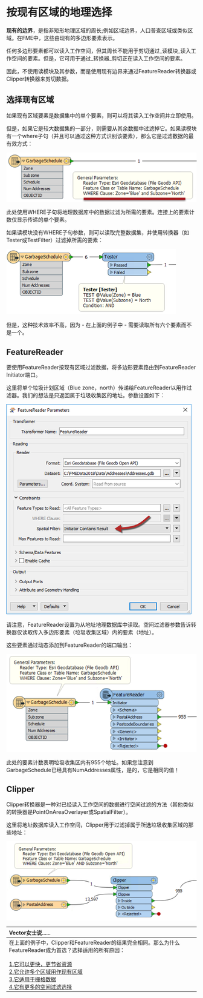 # 按现有区域的地理选择

**现有的边界**，是指非矩形地理区域的周长;例如区域边界，人口普查区域或类似区域。在FME中，这些由现有的多边形要素表示。

任何多边形要素都可以读入工作空间，但其周长不能用于剪切通过_读模块_读入工作空间的要素。但是，它可用于通过_转换器_剪切正在读入工作空间的要素。

因此，不使用读模块及其参数，而是使用现有边界来通过FeatureReader转换器或Clipper转换器来剪切数据。

## 选择现有区域

如果现有区域要素是数据集中的单个要素，则可以将其读入工作空间并立即使用。

但是，如果它是较大数据集的一部分，则需要从其余数据中过滤掉它。如果读模块有一个where子句（并且可以通过这种方式识别该要素），那么它是过滤数据的最有效方式：

[![](../../.gitbook/assets/img5.023.readerwhereclause.png)](https://github.com/xuhengxx/FMETraining-1/tree/f1cdae5373cf9425ee2d148732792713c9043d44/ServerAuthoring5SelfServeParameters/Images/Img5.023.ReaderWhereClause.png)

此处使用WHERE子句将地理数据库中的数据过滤为所需的要素。连接上的要素计数仅显示传递的单个要素。

如果读模块没有WHERE子句参数，则可以读取完整数据集，并使用转换器（如Tester或TestFilter）过滤掉所需的要素：

[![](../../.gitbook/assets/img5.024.testernotwhereclause.png)](https://github.com/xuhengxx/FMETraining-1/tree/f1cdae5373cf9425ee2d148732792713c9043d44/ServerAuthoring5SelfServeParameters/Images/Img5.024.TesterNotWhereClause.png)

但是，这种技术效率不高，因为 - 在上面的例子中 - 需要读取所有六个要素而不是一个。

## FeatureReader

要使用FeatureReader按现有区域过滤数据，将多边形要素路由到FeatureReader Initiator端口。

这里将单个垃圾计划区域（Blue zone，north）传递给FeatureReader以用作过滤器。我们的想法是只返回属于垃圾收集区的地址。参数设置如下：

[![](../../.gitbook/assets/img5.025.featurereaderparameters.png)](https://github.com/xuhengxx/FMETraining-1/tree/f1cdae5373cf9425ee2d148732792713c9043d44/ServerAuthoring5SelfServeParameters/Images/Img5.025.FeatureReaderParameters.png)

请注意，FeatureReader设置为从地址地理数据库中读取。空间过滤器参数告诉转换器仅读取传入多边形要素（垃圾收集区域）内的要素（地址）。

这些要素通过动态添加到FeatureReader的端口输出：

[![](../../.gitbook/assets/img5.026.featurereaderoutput.png)](https://github.com/xuhengxx/FMETraining-1/tree/f1cdae5373cf9425ee2d148732792713c9043d44/ServerAuthoring5SelfServeParameters/Images/Img5.026.FeatureReaderOutput.png)

此处的要素计数表明垃圾收集区内有955个地址。如果您注意到GarbageSchedule已经具有NumAddresses属性，是的，它是相同的值！

## Clipper

Clipper转换器是一种对已经读入工作空间的数据进行空间过滤的方法（其他类似的转换器是PointOnAreaOverlayer或SpatialFilter）。

这里将地址数据库读入工作空间，Clipper用于过滤掉属于所选垃圾收集区域的那些地址：

[![](../../.gitbook/assets/img5.027.clipperclippingaddresses.png)](https://github.com/xuhengxx/FMETraining-1/tree/f1cdae5373cf9425ee2d148732792713c9043d44/ServerAuthoring5SelfServeParameters/Images/Img5.027.ClipperClippingAddresses.png)

|  Vector女士说...... |
| :--- |
|  在上面的例子中，Clipper和FeatureReader的结果完全相同。那么为什么FeatureReader成为首选？选择适用的所有原因：  <br> <br>[1.它可以更快，更节省资源](http://52.73.3.37/fmedatastreaming/Manual/QAResponse2017.fmw?chapter=23&question=1&answer=1&DestDataset_TEXTLINE=C%3A%5CFMEOutput%5CQAResponse.html)  <br>[2.它允许多个区域用作现有区域](http://52.73.3.37/fmedatastreaming/Manual/QAResponse2017.fmw?chapter=23&question=1&answer=2&DestDataset_TEXTLINE=C%3A%5CFMEOutput%5CQAResponse.html) <br> [3.它适用于栅格数据](http://52.73.3.37/fmedatastreaming/Manual/QAResponse2017.fmw?chapter=23&question=1&answer=3&DestDataset_TEXTLINE=C%3A%5CFMEOutput%5CQAResponse.html)  <br>[4.它有更多的空间过滤选择](http://52.73.3.37/fmedatastreaming/Manual/QAResponse2017.fmw?chapter=23&question=1&answer=4&DestDataset_TEXTLINE=C%3A%5CFMEOutput%5CQAResponse.html) |

